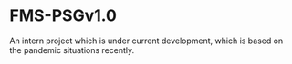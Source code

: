 # FMS-PSGv1.0
An intern project which is under current development, which is based on the pandemic situations recently.


